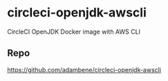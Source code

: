 # circleci-openjdk-awscli

CircleCI OpenJDK Docker image with AWS CLI

## Repo

https://github.com/adambene/circleci-openjdk-awscli
